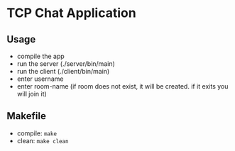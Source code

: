 # TCP Chat Application

## Usage
* compile the app
* run the server (./server/bin/main)
* run the client (./client/bin/main)
* enter username
* enter room-name (if room does not exist, it will be created. if it exits you will join it)

## Makefile
* compile: <code>make</code>
* clean:   <code>make clean</code>